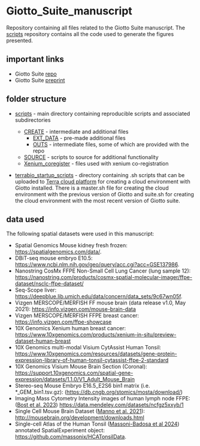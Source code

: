 # Giotto_Suite_manuscript
Repository containing all files related to the Giotto Suite manuscript.
The [scripts](scripts/) repository contains all the code used to generate the figures presented.

## important links
- Giotto Suite [repo](http://giottosuite.com)
- Giotto Suite [preprint](https://www.biorxiv.org/content/10.1101/2023.11.26.568752v1)

## folder structure
- [scripts](scripts/) - main directory containing reproducible scripts and associated subdirectories
  - [CREATE](scripts/CREATE/) - intermediate and additional files
    - [EXT_DATA](scripts/CREATE/EXTDATA/) - pre-made additional files
    - [OUTS](scripts/CREATE/OUTS/) - intermediate files, some of which are provided with the repo
  - [SOURCE](scripts/SOURCE/) - scripts to source for additional functionality
  - [Xenium_coregister](scripts/Xenium_coregister/) - files used with xenium co-registration
 
- [terrabio_startup_scripts](terrabio_startup_scripts/) - directory containing .sh scripts that can be uploaded to [Terra cloud platform](https://app.terra.bio/) for creating a cloud environment with Giotto installed. There is a master.sh file for creating the cloud environment with the previous version of Giotto and suite.sh for creating the cloud environment with the most recent version of Giotto suite.

## data used
The following spatial datasets were used in this manuscript:    
- Spatial Genomics Mouse kidney fresh frozen: https://spatialgenomics.com/data/.    
- DBiT-seq mouse embryo E10.5: https://www.ncbi.nlm.nih.gov/geo/query/acc.cgi?acc=GSE137986.    
- Nanostring CosMx FFPE Non-Small Cell Lung Cancer (lung sample 12): https://nanostring.com/products/cosmx-spatial-molecular-imager/ffpe-dataset/nsclc-ffpe-dataset/     
- Seq-Scope liver: https://deepblue.lib.umich.edu/data/concern/data_sets/9c67wn05f.    
- Vizgen MERSCOPE/MERFISH FF mouse brain (data release v1.0, May 2021): https://info.vizgen.com/mouse-brain-data    
- Vizgen MERSCOPE/MERFISH FFPE breast cancer: https://info.vizgen.com/ffpe-showcase    
- 10X Genomics Xenium human breast cancer: https://www.10xgenomics.com/products/xenium-in-situ/preview-dataset-human-breast     
- 10X Genomics multi-modal Visium CytAssist Human Tonsil: https://www.10xgenomics.com/resources/datasets/gene-protein-expression-library-of-human-tonsil-cytassist-ffpe-2-standard    
- 10X Genomics Visium Mouse Brain Section (Coronal): https://support.10xgenomics.com/spatial-gene-expression/datasets/1.1.0/V1_Adult_Mouse_Brain     
- Stereo-seq Mouse Embryo E16.5_E2S6 bin1 matrix (i.e. *_GEM_bin1.tsv.gz): (https://db.cngb.org/stomics/mosta/download/)    
- Imaging Mass Cytometry Intensity images of human lymph node FFPE: ([Bost et al. 2023](https://doi.org/10.1038/s41592-022-01692-z)) https://data.mendeley.com/datasets/ncfgz5xxyb/1    
- Single Cell Mouse Brain Dataset ([Manno et al. 2021](https://doi.org/10.1038/s41586-021-03775-x])): http://mousebrain.org/development/downloads.html     
- Single-cell Atlas of the Human Tonsil ([Massoni-Badosa et al 2024](https://doi.org/10.1016/j.immuni.2024.01.006)) annotated SpatialExperiment object: https://github.com/massonix/HCATonsilData.
